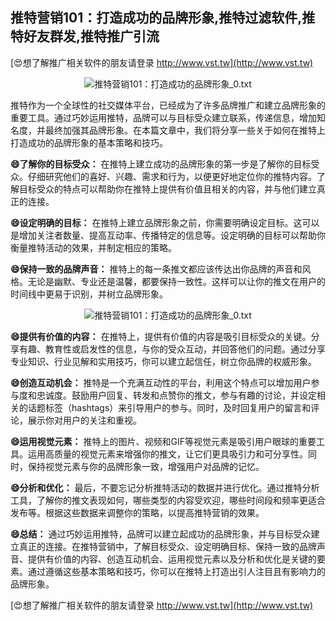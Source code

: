 ## **推特营销101：打造成功的品牌形象,推特过滤软件,推特好友群发,推特推广引流**

[😍想了解推广相关软件的朋友请登录 http://www.vst.tw](http://www.vst.tw)

 <center><img src="https://vst.tw/MP4/tuiguang/png/7.png" alt="推特营销101：打造成功的品牌形象_0.txt"></center>

推特作为一个全球性的社交媒体平台，已经成为了许多品牌推广和建立品牌形象的重要工具。通过巧妙运用推特，品牌可以与目标受众建立联系，传递信息，增加知名度，并最终加强其品牌形象。在本篇文章中，我们将分享一些关于如何在推特上打造成功的品牌形象的基本策略和技巧。

**😄了解你的目标受众：**
在推特上建立成功的品牌形象的第一步是了解你的目标受众。仔细研究他们的喜好、兴趣、需求和行为，以便更好地定位你的推特内容。了解目标受众的特点可以帮助你在推特上提供有价值且相关的内容，并与他们建立真正的连接。

**😄设定明确的目标：**
在推特上建立品牌形象之前，你需要明确设定目标。这可以是增加关注者数量、提高互动率、传播特定的信息等。设定明确的目标可以帮助你衡量推特活动的效果，并制定相应的策略。

**😄保持一致的品牌声音：**
推特上的每一条推文都应该传达出你品牌的声音和风格。无论是幽默、专业还是温馨，都要保持一致性。这样可以让你的推文在用户的时间线中更易于识别，并树立品牌形象。

 <center><img src="https://vst.tw/MP4/tuiguang/png/2.png" alt="推特营销101：打造成功的品牌形象_0.txt"></center>

**😄提供有价值的内容：**
在推特上，提供有价值的内容是吸引目标受众的关键。分享有趣、教育性或启发性的信息，与你的受众互动，并回答他们的问题。通过分享专业知识、行业见解和实用技巧，你可以建立起信任，树立你品牌的权威形象。

**😄创造互动机会：**
推特是一个充满互动性的平台，利用这个特点可以增加用户参与度和忠诚度。鼓励用户回复、转发和点赞你的推文，参与有趣的讨论，并设定相关的话题标签（hashtags）来引导用户的参与。同时，及时回复用户的留言和评论，展示你对用户的关注和重视。

**😄运用视觉元素：**
推特上的图片、视频和GIF等视觉元素是吸引用户眼球的重要工具。运用高质量的视觉元素来增强你的推文，让它们更具吸引力和可分享性。同时，保持视觉元素与你的品牌形象一致，增强用户对品牌的记忆。

**😄分析和优化：**
最后，不要忘记分析推特活动的数据并进行优化。通过推特分析工具，了解你的推文表现如何，哪些类型的内容受欢迎，哪些时间段和频率更适合发布等。根据这些数据来调整你的策略，以提高推特营销的效果。

**😄总结：**
通过巧妙运用推特，品牌可以建立起成功的品牌形象，并与目标受众建立真正的连接。在推特营销中，了解目标受众、设定明确目标、保持一致的品牌声音、提供有价值的内容、创造互动机会、运用视觉元素以及分析和优化是关键的要素。通过遵循这些基本策略和技巧，你可以在推特上打造出引人注目且有影响力的品牌形象。

[😍想了解推广相关软件的朋友请登录 http://www.vst.tw](http://www.vst.tw)




